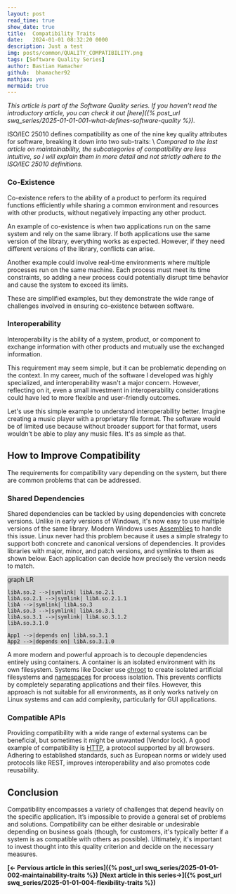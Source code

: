 ```yaml
---
layout: post
read_time: true
show_date: true
title:  Compatibility Traits
date:   2024-01-01 08:32:20 0000
description: Just a test
img: posts/common/QUALITY_COMPATIBILITY.png 
tags: [Software Quality Series]
author: Bastian Hamacher
github:  bhamacher92
mathjax: yes
mermaid: true
---
```


*This article is part of the Software Quality series. If you haven’t read the introductory article, you can check it out [here]({% post_url swq_series/2025-01-01-001-what-defines-software-quality %}).*

ISO/IEC 25010 defines compatibility as one of the nine key quality attributes for software, breaking it down into two sub-traits: \\
*Compared to the last article on maintainability, the subcategories of compatibility are less intuitive, so I will explain them in more detail and not strictly adhere to the ISO/IEC 25010 definitions.*

### Co-Existence

Co-existence refers to the ability of a product to perform its required functions efficiently while sharing a common environment and resources with other products, without negatively impacting any other product. 

An example of co-existence is when two applications run on the same system and rely on the same library. If both applications use the same version of the library, everything works as expected. However, if they need different versions of the library, conflicts can arise. 

Another example could involve real-time environments where multiple processes run on the same machine. Each process must meet its time constraints, so adding a new process could potentially disrupt time behavior and cause the system to exceed its limits.

These are simplified examples, but they demonstrate the wide range of challenges involved in ensuring co-existence between software.

### Interoperability

Interoperability is the ability of a system, product, or component to exchange information with other products and mutually use the exchanged information.

This requirement may seem simple, but it can be problematic depending on the context. In my career, much of the software I developed was highly specialized, and interoperability wasn't a major concern. However, reflecting on it, even a small investment in interoperability considerations could have led to more flexible and user-friendly outcomes.

Let's use this simple example to understand interoperability better. Imagine creating a music player with a proprietary file format. The software would be of limited use because without broader support for that format, users wouldn’t be able to play any music files. It's as simple as that.

## How to Improve Compatibility

The requirements for compatibility vary depending on the system, but there are common problems that can be addressed.

### Shared Dependencies

Shared dependencies can be tackled by using dependencies with concrete versions. Unlike in early versions of Windows, it's now easy to use multiple versions of the same library. Modern Windows uses [Assemblies](https://learn.microsoft.com/de-de/dotnet/standard/assembly/) to handle this issue. Linux never had this problem because it uses a simple strategy to support both concrete and canonical versions of dependencies. It provides libraries with major, minor, and patch versions, and symlinks to them as shown below. Each application can decide how precisely the version needs to match.

<div class="mermaid" style="background-color: lightgray;">
graph LR

    libA.so.2 -->|symlink| libA.so.2.1
    libA.so.2.1 -->|symlink| libA.so.2.1.1 
    libA -->|symlink| libA.so.3
    libA.so.3 -->|symlink| libA.so.3.1
    libA.so.3.1 -->|symlink| libA.so.3.1.2
    libA.so.3.1.0

    App1 -->|depends on| libA.so.3.1
    App2 -->|depends on| libA.so.3.1.0
</div>

A more modern and powerful approach is to decouple dependencies entirely using containers. A container is an isolated environment with its own filesystem. Systems like Docker use [chroot](https://linux.die.net/man/1/chroot) to create isolated artificial filesystems and [namespaces](https://man7.org/linux/man-pages/man7/namespaces.7.html) for process isolation. This prevents conflicts by completely separating applications and their files. However, this approach is not suitable for all environments, as it only works natively on Linux systems and can add complexity, particularly for GUI applications.

### Compatible APIs

Providing compatibility with a wide range of external systems can be beneficial, but sometimes it might be unwanted (Vendor lock). A good example of compatibility is [HTTP](https://en.wikipedia.org/wiki/HTTP), a protocol supported by all browsers. Adhering to established standards, such as European norms or widely used protocols like REST, improves interoperability and also promotes code reusability.

## Conclusion

Compatibility encompasses a variety of challenges that depend heavily on the specific application. It’s impossible to provide a general set of problems and solutions. Compatibility can be either desirable or undesirable depending on business goals (though, for customers, it's typically better if a system is as compatible with others as possible). Ultimately, it's important to invest thought into this quality criterion and decide on the necessary measures.

**[<- Pervious article in this series]({% post_url swq_series/2025-01-01-002-maintainability-traits %})**      **[Next article in this series->]({% post_url swq_series/2025-01-01-004-flexibility-traits %})** 